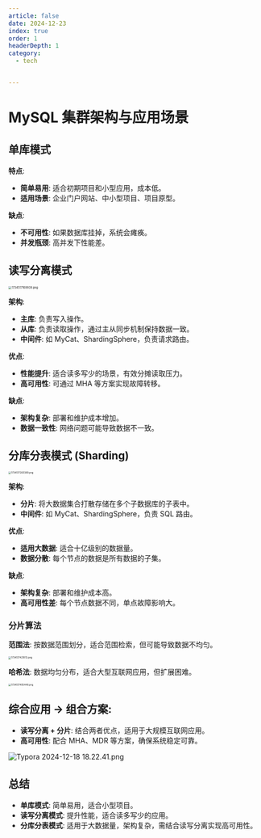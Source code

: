 ```yaml
---
article: false
date: 2024-12-23
index: true
order: 1
headerDepth: 1
category:
  - tech


---
```


# MySQL 集群架构与应用场景

## 单库模式

**特点**:

- **简单易用**: 适合初期项目和小型应用，成本低。
- **适用场景**: 企业门户网站、中小型项目、项目原型。

**缺点**:

- **不可用性**: 如果数据库挂掉，系统会瘫痪。
- **并发瓶颈**: 高并发下性能差。

## 读写分离模式

<img src="https://pic.hanjiaming.com.cn/2024/12/18/dace8ca4f9124.png" alt="1734517169939.png" style="zoom:40%;" />

**架构**:

- **主库**: 负责写入操作。
- **从库**: 负责读取操作，通过主从同步机制保持数据一致。
- **中间件**: 如 MyCat、ShardingSphere，负责请求路由。

**优点**:

- **性能提升**: 适合读多写少的场景，有效分摊读取压力。
- **高可用性**: 可通过 MHA 等方案实现故障转移。

**缺点**:

- **架构复杂**: 部署和维护成本增加。
- **数据一致性**: 网络问题可能导致数据不一致。

## 分库分表模式 (Sharding)

 <img src="https://pic.hanjiaming.com.cn/2024/12/18/d528985e8616c.png" alt="1734517260389.png" style="zoom:33%;" />

**架构**:

- **分片**: 将大数据集合打散存储在多个子数据库的子表中。
- **中间件**: 如 MyCat、ShardingSphere，负责 SQL 路由。

**优点**:

- **适用大数据**: 适合十亿级别的数据量。
- **数据分散**: 每个节点的数据是所有数据的子集。

**缺点**:

- **架构复杂**: 部署和维护成本高。
- **高可用性差**: 每个节点数据不同，单点故障影响大。

### 分片算法

**范围法**: 按数据范围划分，适合范围检索，但可能导致数据不均匀。

<img src="https://pic.hanjiaming.com.cn/2024/12/18/efc94489552d2.png" alt="1734517421813.png" style="zoom:33%;" />

**哈希法**: 数据均匀分布，适合大型互联网应用，但扩展困难。

<img src="https://pic.hanjiaming.com.cn/2024/12/18/194ca738efc78.png" alt="1734517405448.png" style="zoom:33%;" />

## 综合应用  -> 组合方案:

- **读写分离 + 分片**: 结合两者优点，适用于大规模互联网应用。
- **高可用性**: 配合 MHA、MDR 等方案，确保系统稳定可靠。

![Typora 2024-12-18 18.22.41.png](https://pic.hanjiaming.com.cn/2024/12/18/13a8879647b78.png)

## 总结

- **单库模式**: 简单易用，适合小型项目。
- **读写分离模式**: 提升性能，适合读多写少的应用。
- **分库分表模式**: 适用于大数据量，架构复杂，需结合读写分离实现高可用性。

 